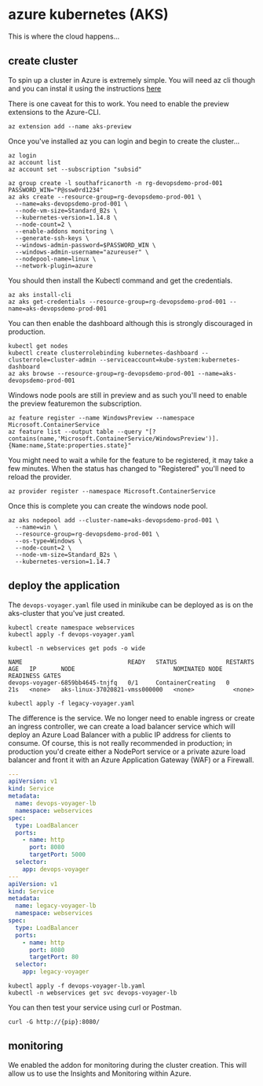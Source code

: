 # azure kubernetes (AKS)

This is where the cloud happens...

## create cluster

To spin up a cluster in Azure is extremely simple. You will need az cli though and you can instal it using the instructions [here](https://docs.microsoft.com/en-us/cli/azure/install-azure-cli)

There is one caveat for this to work. You need to enable the preview extensions to the Azure-CLI.

```shell
az extension add --name aks-preview
```

Once you've installed az you can login and begin to create the cluster...

```shell
az login
az account list
az account set --subscription "subsid"
```

```shell
az group create -l southafricanorth -n rg-devopsdemo-prod-001
PASSWORD_WIN="P@ssw0rd1234"
az aks create --resource-group=rg-devopsdemo-prod-001 \
  --name=aks-devopsdemo-prod-001 \
  --node-vm-size=Standard_B2s \
  --kubernetes-version=1.14.8 \
  --node-count=2 \
  --enable-addons monitoring \
  --generate-ssh-keys \
  --windows-admin-password=$PASSWORD_WIN \
  --windows-admin-username="azureuser" \
  --nodepool-name=linux \
  --network-plugin=azure
```

You should then install the Kubectl command and get the credentials.

```shell
az aks install-cli
az aks get-credentials --resource-group=rg-devopsdemo-prod-001 --name=aks-devopsdemo-prod-001
```

You can then enable the dashboard although this is strongly discouraged in production.

```shell
kubectl get nodes
kubectl create clusterrolebinding kubernetes-dashboard --clusterrole=cluster-admin --serviceaccount=kube-system:kubernetes-dashboard
az aks browse --resource-group=rg-devopsdemo-prod-001 --name=aks-devopsdemo-prod-001
```

Windows node pools are still in preview and as such you'll need to enable the preview featuremon the subscription.

```shell
az feature register --name WindowsPreview --namespace Microsoft.ContainerService
az feature list --output table --query "[?contains(name,'Microsoft.ContainerService/WindowsPreview')].{Name:name,State:properties.state}"
```

You might need to wait a while for the feature to be registered, it may take a few minutes. When the status has changed to "Registered" you'll need to reload the provider.

```shell
az provider register --namespace Microsoft.ContainerService
```

Once this is complete you can create the windows node pool.

```shell
az aks nodepool add --cluster-name=aks-devopsdemo-prod-001 \
  --name=win \
  --resource-group=rg-devopsdemo-prod-001 \
  --os-type=Windows \
  --node-count=2 \
  --node-vm-size=Standard_B2s \
  --kubernetes-version=1.14.7
```

## deploy the application

The `devops-voyager.yaml` file used in minikube can be deployed as is on the aks-cluster that you've just created.

```shell
kubectl create namespace webservices
kubectl apply -f devops-voyager.yaml
```

```shell
kubectl -n webservices get pods -o wide
```

```shell
NAME                              READY   STATUS              RESTARTS   AGE   IP       NODE                            NOMINATED NODE   READINESS GATES
devops-voyager-6859bb4645-tnjfq   0/1     ContainerCreating   0          21s   <none>   aks-linux-37020821-vmss000000   <none>           <none>
```

```shell
kubectl apply -f legacy-voyager.yaml
```

The difference is the service. We no longer need to enable ingress or create an ingress controller, we can create a load balancer service which will deploy an Azure Load Balancer with a public IP address for clients to consume. Of course, this is not really recommended in production; in production you'd create either a NodePort service or a private azure load balancer and front it with an Azure Application Gateway (WAF) or a Firewall.

```yaml
---
apiVersion: v1
kind: Service
metadata:
  name: devops-voyager-lb
  namespace: webservices
spec:
  type: LoadBalancer
  ports:
    - name: http
      port: 8080
      targetPort: 5000
  selector:
    app: devops-voyager
---
apiVersion: v1
kind: Service
metadata:
  name: legacy-voyager-lb
  namespace: webservices
spec:
  type: LoadBalancer
  ports:
    - name: http
      port: 8080
      targetPort: 80
  selector:
    app: legacy-voyager
```

```shell
kubectl apply -f devops-voyager-lb.yaml
kubectl -n webservices get svc devops-voyager-lb
```

You can then test your service using curl or Postman.

```shell
curl -G http://{pip}:8080/
```

## monitoring

We enabled the addon for monitoring during the cluster creation. This will allow us to use the Insights and Monitoring within Azure.